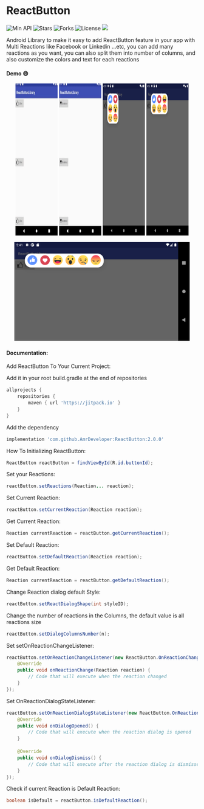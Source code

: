 # ReactButton
![Min API](https://img.shields.io/badge/Api-%2B15-red.svg)
![Stars](https://img.shields.io/github/stars/AmrDeveloper/ReactButton.svg)
![Forks](https://img.shields.io/github/forks/AmrDeveloper/ReactButton.svg)
![License](https://img.shields.io/github/license/AmrDeveloper/ReactButton.svg)
[![](https://jitpack.io/v/AmrDeveloper/ReactButton.svg)](https://jitpack.io/#AmrDeveloper/ReactButton)

Android Library to make it easy to add ReactButton feature in your app with Multi Reactions like Facebook or Linkedin ...etc, you can add many reactions as you want, you can also split them into number of columns, and also customize the colors and text for each reactions

#### Demo :smile:

<p align="center">
<img src="/screenshots/facebook_reacts_demo.gif" height="400px" width="22%"> <img src="/screenshots/dc_reacts_demo.gif" height="400px" width="22%"> <img src="/screenshots/facebook_reacts_2c.png" height="400px" width="22%"> <img src="/screenshots/facebook_reacts_3c.png" height="400px" width="22%">
</p>
  
<p align="center">
<img src="/screenshots/facebook_reacts_landscape.png" height="260px">
</p>

#### Documentation:

Add ReactButton To Your Current Project:

Add it in your root build.gradle at the end of repositories
  
```gradle
allprojects {
    repositories {
        maven { url 'https://jitpack.io' }
    }
}
```
             
Add the dependency      

```gradle
implementation 'com.github.AmrDeveloper:ReactButton:2.0.0'
```

How To Initializing ReactButton:

```java
ReactButton reactButton = findViewById(R.id.buttonId);
```

Set your Reactions:

```java
reactButton.setReactions(Reaction... reaction);
```

Set Current Reaction:

```java
reactButton.setCurrentReaction(Reaction reaction);
```

Get Current Reaction:

```java
Reaction currentReaction = reactButton.getCurrentReaction();
```

Set Default Reaction:

```java
reactButton.setDefaultReaction(Reaction reaction);
```

Get Default Reaction:

```java
Reaction currentReaction = reactButton.getDefaultReaction();
```

Change Reaction dialog default Style:
```java
reactButton.setReactDialogShape(int styleID);
``` 

Change the number of reactions in the Columns, the default value is all reactions size
```java
reactButton.setDialogColumnsNumber(n);
```

Set setOnReactionChangeListener:

```java
reactButton.setOnReactionChangeListener(new ReactButton.OnReactionChangeListener() {
    @Override
    public void onReactionChange(Reaction reaction) {
        // Code that will execute when the reaction changed
    }
});
 ```

Set OnReactionDialogStateListener:

```java
reactButton.setOnReactionDialogStateListener(new ReactButton.OnReactionDialogStateListener() {
    @Override
    public void onDialogOpened() {
        // Code that will execute when the reaction dialog is opened
    }

    @Override
    public void onDialogDismiss() {
        // Code that will execute after the reaction dialog is dismissed
    }
});
```

Check if current Reaction is Default Reaction:
```java
boolean isDefault = reactButton.isDefaultReaction();
``` 
